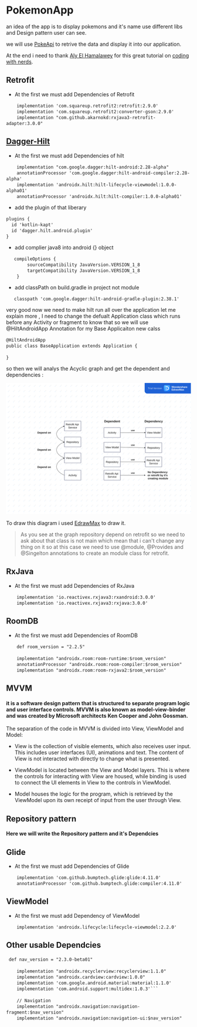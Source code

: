 # PokemonApp
an idea of the app is to display pokemons and it's name use different libs and Design pattern user can see.

we will use [PokeApi](https://pokeapi.co/) to retrive the data and display it into our application.

At the end i need to thank [Aly El Hamalawey](https://github.com/Alinasser96) for this great tutorial on [coding with nerds](https://www.youtube.com/channel/UCnDAXfhnL5j-KhHc1KhvXHw).

## Retrofit 
- At the first we must add Dependencies of Retrofit 
```
    implementation 'com.squareup.retrofit2:retrofit:2.9.0'
    implementation 'com.squareup.retrofit2:converter-gson:2.9.0'
    implementation "com.github.akarnokd:rxjava3-retrofit-adapter:3.0.0"
```

## [Dagger-Hilt](https://developer.android.com/training/dependency-injection/hilt-android#groovy) 

- At the first we must add Dependencies of hilt 
```
    implementation "com.google.dagger:hilt-android:2.28-alpha"
    annotationProcessor 'com.google.dagger:hilt-android-compiler:2.28-alpha'
    implementation 'androidx.hilt:hilt-lifecycle-viewmodel:1.0.0-alpha01'
    annotationProcessor 'androidx.hilt:hilt-compiler:1.0.0-alpha01'
```
- add the plugin of that liberary
```
plugins {
  id 'kotlin-kapt'
  id 'dagger.hilt.android.plugin'
}
```
- add complier java8 into android {} object
```
   compileOptions {
        sourceCompatibility JavaVersion.VERSION_1_8
        targetCompatibility JavaVersion.VERSION_1_8
    }
```
- add classPath on build.gradle in project not module
```
   classpath 'com.google.dagger:hilt-android-gradle-plugin:2.38.1'
```

very good now we need to make hilt run all over the application let me explain more 
, I need to change the defualt Application class which runs before any Activity or fragment to know 
that so we will use @HiltAndroidApp Annotation for my Base Applicaiton new calss
```
@HiltAndroidApp
public class BaseApplication extends Application {

}
```

so then we will analys the Acyclic graph and get the dependent and dependencies :

![The Acyclic Graph ](https://github.com/mohamedgomaa23722/PokemonApp/blob/master/Unnamed%20File.png)

To draw this diagram i used [EdrawMax](https://www.edrawmax.com/online/en/) to draw it.

> As you see at the graph repository depend on retrofit so we need to ask about that class
is not main which mean that i can't change any thing on it so at this case we need to use 
@module, @Provides and @Singelton annotations to create an module class for retrofit.

## RxJava
- At the first we must add Dependencies of RxJava 
```
    implementation 'io.reactivex.rxjava3:rxandroid:3.0.0'
    implementation 'io.reactivex.rxjava3:rxjava:3.0.0'
```

## RoomDB
- At the first we must add Dependencies of RoomDB 
```
    def room_version = "2.2.5"

    implementation "androidx.room:room-runtime:$room_version"
    annotationProcessor "androidx.room:room-compiler:$room_version"
    implementation "androidx.room:room-rxjava2:$room_version"
```

## MVVM
#### it is a software design pattern that is structured to separate program logic and user interface controls. MVVM is also known as model-view-binder and was created by Microsoft architects Ken Cooper and John Gossman.

The separation of the code in MVVM is divided into View, ViewModel and Model:

- View is the collection of visible elements, which also receives user input. This includes user interfaces (UI), animations and text. The content of View is not interacted with directly to change what is presented.

- ViewModel is located between the View and Model layers. This is where the controls for interacting with View are housed, while binding is used to connect the UI elements in View to the controls in ViewModel.

- Model houses the logic for the program, which is retrieved by the ViewModel upon its own receipt of input from the user through View.

##  Repository pattern
#### Here we will write the Repository pattern and it's Dependcies

##  Glide
- At the first we must add Dependencies of Glide
```
    implementation 'com.github.bumptech.glide:glide:4.11.0'
    annotationProcessor 'com.github.bumptech.glide:compiler:4.11.0'
```

## ViewModel
- At the first we must add Dependency of ViewModel
```
    implementation 'androidx.lifecycle:lifecycle-viewmodel:2.2.0'
```
## Other usable Dependcies
```
 def nav_version = "2.3.0-beta01"

    implementation "androidx.recyclerview:recyclerview:1.1.0"
    implementation "androidx.cardview:cardview:1.0.0"
    implementation 'com.google.android.material:material:1.1.0'
    implementation 'com.android.support:multidex:1.0.3'```
    
    // Navigation
    implementation "androidx.navigation:navigation-fragment:$nav_version"
    implementation "androidx.navigation:navigation-ui:$nav_version"
```

